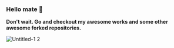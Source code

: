 ### Hello mate :wave:

**Don't wait. Go and checkout my awesome works and some other awesome forked repositories.**

![Untitled-1 2](https://user-images.githubusercontent.com/101002817/159160658-609bbd7e-4866-44dd-9117-70beb411e89c.jpg)
